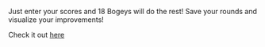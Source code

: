 Just enter your scores and 18 Bogeys will do the rest! Save your rounds and visualize your improvements!

Check it out [here](https://bogeys-six.vercel.app/)
